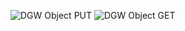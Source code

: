![DGW Object PUT](http://www.plantuml.com/plantuml/proxy?cache=yes&src=https://gist.githubusercontent.com/zalsader/31ba5df0c7a8af4225e147466ece7a17/raw/90e2e9d2bd2b97004f55b69dc5bfac8f2a3caa74/DGW_Object_PUT.plantuml)
![DGW Object GET](http://www.plantuml.com/plantuml/proxy?cache=yes&src=https://gist.githubusercontent.com/zalsader/31ba5df0c7a8af4225e147466ece7a17/raw/44e02ed4333be4645d0f3550db8bc0bf643fe69d/DGW_Object_GET.plantuml)